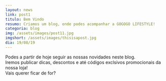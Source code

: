 ```yaml
---
layout: news
link: post1
titulo: Bem Vindo
resumo: Criamos um blog, onde podes acompanhar a GOGOGO LIFESTYLE!
categoria: blog
img: /assets/images/post11.jpg
imgshort: /assets/images/thisisapost.jpg
dia: 19/08/19
---
```




Podes a partir de hoje seguir as nossas novidades neste blog.
<br>
Iremos publicar dicas, descontos e até códigos exclsivos promocionais da nossa loja!
<br>
Vais querer ficar de for?